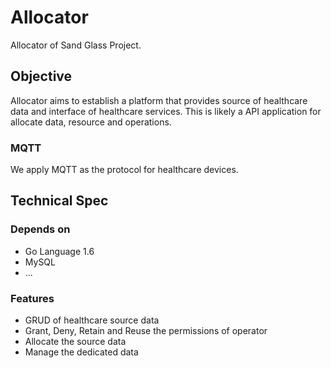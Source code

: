 # Allocator
Allocator of Sand Glass Project.

## Objective

Allocator aims to establish a platform that provides source of healthcare data
and interface of healthcare services. This is likely a API application for allocate data, resource and operations.

### MQTT

We apply MQTT as the protocol for healthcare devices.

## Technical Spec

### Depends on
- Go Language 1.6
- MySQL
- ...

### Features
- GRUD of healthcare source data
- Grant, Deny, Retain and Reuse the permissions of operator
- Allocate the source data
- Manage the dedicated data
